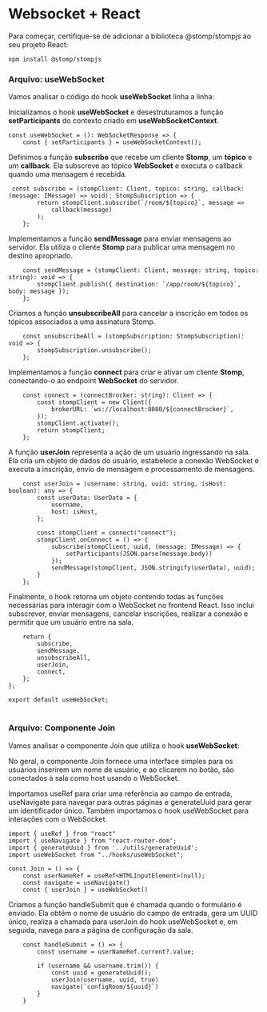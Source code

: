 # Websocket + React

Para começar, certifique-se de adicionar a biblioteca @stomp/stompjs ao seu projeto React:

```
npm install @stomp/stompjs
```

### Arquivo: useWebSocket

Vamos analisar o código do hook **useWebSocket** linha a linha:

Inicializamos o hook **useWebSocket** e desestruturamos a função **setParticipants** do contexto criado em **useWebSocketContext**.

```
const useWebSocket = (): WebSocketResponse => {
    const { setParticipants } = useWebSocketContext();
```

Definimos a função **subscribe** que recebe um cliente **Stomp**, um **tópico** e um **callback**. Ela subscreve ao tópico **WebSocket** e executa o callback quando uma mensagem é recebida.

```
 const subscribe = (stompClient: Client, topico: string, callback: (message: IMessage) => void): StompSubscription => {
        return stompClient.subscribe(`/room/${topico}`, message =>
            callback(message)
        );
    };
```

Implementamos a função **sendMessage** para enviar mensagens ao servidor. Ela utiliza o cliente **Stomp** para publicar uma mensagem no destino apropriado.

```
    const sendMessage = (stompClient: Client, message: string, topico: string): void => {
        stompClient.publish({ destination: `/app/room/${topico}`, body: message });
    };
```

Criamos a função **unsubscribeAll** para cancelar a inscrição em todos os tópicos associados a uma assinatura Stomp.

```
    const unsubscribeAll = (stompSubscription: StompSubscription): void => {
        stompSubscription.unsubscribe();
    };
```

Implementamos a função **connect** para criar e ativar um cliente **Stomp**, conectando-o ao endpoint **WebSocket** do servidor.

```
    const connect = (connectBrocker: string): Client => {
        const stompClient = new Client({
            brokerURL: `ws://localhost:8080/${connectBrocker}`,
        });
        stompClient.activate();
        return stompClient;
    };
```

A função **userJoin** representa a ação de um usuário ingressando na sala. Ela cria um objeto de dados do usuário, estabelece a conexão WebSocket e executa a inscrição, envio de mensagem e processamento de mensagens.

```
    const userJoin = (username: string, uuid: string, isHost: boolean): any => {
        const userData: UserData = {
            username,
            host: isHost,
        };

        const stompClient = connect("connect");
        stompClient.onConnect = () => {
            subscribe(stompClient, uuid, (message: IMessage) => {
                setParticipants(JSON.parse(message.body))
            });
            sendMessage(stompClient, JSON.stringify(userData), uuid);
        }
    };
```

Finalmente, o hook retorna um objeto contendo todas as funções necessárias para interagir com o WebSocket no frontend React. Isso inclui subscrever, enviar mensagens, cancelar inscrições, realizar a conexão e permitir que um usuário entre na sala.

```
    return {
        subscribe,
        sendMessage,
        unsubscribeAll,
        userJoin,
        connect,
    };
};

export default useWebSocket;
```

#

### Arquivo: Componente Join


Vamos analisar o componente Join que utiliza o hook **useWebSocket**:

No geral, o componente Join fornece uma interface simples para os usuários inserirem um nome de usuário, e ao clicarem no botão, são conectados à sala como host usando o WebSocket.

Importamos useRef para criar uma referência ao campo de entrada, useNavigate para navegar para outras páginas e generateUuid para gerar um identificador único. Também importamos o hook useWebSocket para interações com o WebSocket.

```
import { useRef } from "react"
import { useNavigate } from "react-router-dom";
import { generateUuid } from '../utils/generateUuid';
import useWebSocket from "../hooks/useWebSocket";

const Join = () => {
    const userNameRef = useRef<HTMLInputElement>(null);
    const navigate = useNavigate()
    const { userJoin } = useWebSocket()
```

Criamos a função handleSubmit que é chamada quando o formulário é enviado. Ela obtém o nome de usuário do campo de entrada, gera um UUID único, realiza a chamada para userJoin do hook useWebSocket e, em seguida, navega para a página de configuração da sala.

```
    const handleSubmit = () => {
        const username = userNameRef.current?.value;

        if (username && username.trim()) {
            const uuid = generateUuid();
            userJoin(username, uuid, true)
            navigate(`configRoom/${uuid}`)
        }
    }
```
